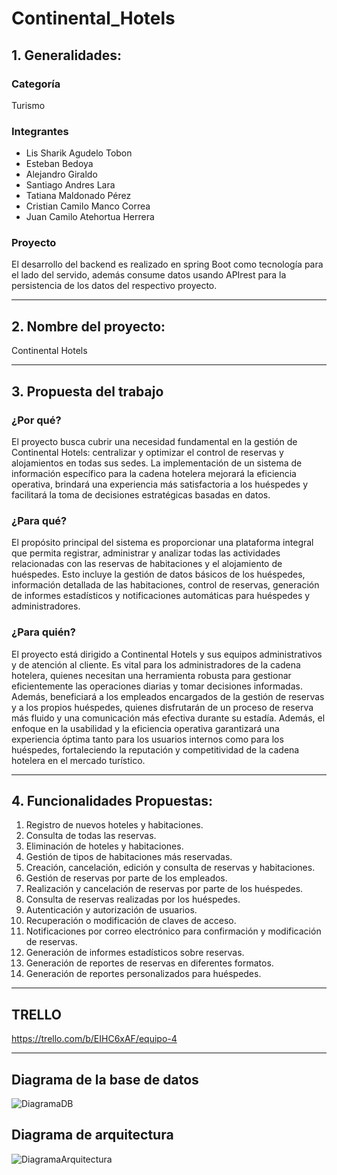 # Continental_Hotels

## 1. Generalidades:

### Categoría

Turismo

### Integrantes

- Lis Sharik Agudelo Tobon
- Esteban Bedoya
- Alejandro Giraldo
- Santiago Andres Lara
- Tatiana Maldonado Pérez
- Cristian Camilo Manco Correa
- Juan Camilo Atehortua Herrera

### Proyecto

El desarrollo del backend es realizado en spring Boot como tecnología para el lado del servido, además consume datos usando APIrest para la persistencia de los datos del respectivo proyecto.

---

## 2. Nombre del proyecto:

Continental Hotels

---

## 3. Propuesta del trabajo

### ¿Por qué?

El proyecto busca cubrir una necesidad fundamental en la gestión de Continental Hotels: centralizar y optimizar el control de reservas y alojamientos en todas sus sedes. La implementación de un sistema de información específico para la cadena hotelera mejorará la eficiencia operativa, brindará una experiencia más satisfactoria a los huéspedes y facilitará la toma de decisiones estratégicas basadas en datos.

### ¿Para qué?

El propósito principal del sistema es proporcionar una plataforma integral que permita registrar, administrar y analizar todas las actividades relacionadas con las reservas de habitaciones y el alojamiento de huéspedes. Esto incluye la gestión de datos básicos de los huéspedes, información detallada de las habitaciones, control de reservas, generación de informes estadísticos y notificaciones automáticas para huéspedes y administradores.

### ¿Para quién?

El proyecto está dirigido a Continental Hotels y sus equipos administrativos y de atención al cliente. Es vital para los administradores de la cadena hotelera, quienes necesitan una herramienta robusta para gestionar eficientemente las operaciones diarias y tomar decisiones informadas. Además, beneficiará a los empleados encargados de la gestión de reservas y a los propios huéspedes, quienes disfrutarán de un proceso de reserva más fluido y una comunicación más efectiva durante su estadía. Además, el enfoque en la usabilidad y la eficiencia operativa garantizará una experiencia óptima tanto para los usuarios internos como para los huéspedes, fortaleciendo la reputación y competitividad de la cadena hotelera en el mercado turístico.

---

## 4. Funcionalidades Propuestas:

1. Registro de nuevos hoteles y habitaciones.
2. Consulta de todas las reservas.
3. Eliminación de hoteles y habitaciones.
4. Gestión de tipos de habitaciones más reservadas.
5. Creación, cancelación, edición y consulta de reservas y habitaciones.
6. Gestión de reservas por parte de los empleados.
7. Realización y cancelación de reservas por parte de los huéspedes.
8. Consulta de reservas realizadas por los huéspedes.
9. Autenticación y autorización de usuarios.
10. Recuperación o modificación de claves de acceso.
11. Notificaciones por correo electrónico para confirmación y modificación de reservas.
12. Generación de informes estadísticos sobre reservas.
13. Generación de reportes de reservas en diferentes formatos.
14. Generación de reportes personalizados para huéspedes.

---

## TRELLO
https://trello.com/b/EIHC6xAF/equipo-4

---

## Diagrama de la base de datos

![DiagramaDB](https://github.com/Giroz22/Continental_Hotels/assets/147103562/5f3e73e8-6846-49c3-8bf9-6c2ba1b05393)

## Diagrama de arquitectura

![DiagramaArquitectura](https://github.com/Giroz22/Continental_Hotels/assets/147103562/59deb77b-a06e-4df1-b06f-a9ec8676dd4c)
